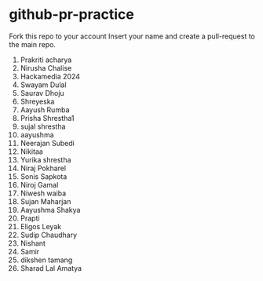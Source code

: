 # github-pr-practice

Fork this repo to your account
Insert your name and create a pull-request to the main repo.

1. Prakriti acharya
2. Nirusha Chalise
3. Hackamedia 2024
4. Swayam Dulal
5. Saurav Dhoju
6. Shreyeska
7. Aayush Rumba
8. Prisha Shrestha1
9. sujal shrestha 
10. aayushma
11. Neerajan Subedi
12. Nikitaa
13. Yurika shrestha
14. Niraj Pokharel
15. Sonis Sapkota
16. Niroj Gamal
17. Niwesh waiba
18. Sujan Maharjan
19. Aayushma Shakya
20. Prapti
21. Eligos Leyak
22. Sudip Chaudhary
23. Nishant
24. Samir
25. dikshen tamang
26. Sharad Lal Amatya